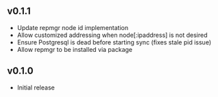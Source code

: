 ## v0.1.1
* Update repmgr node id implementation
* Allow customized addressing when node[:ipaddress] is not desired
* Ensure Postgresql is dead before starting sync (fixes stale pid issue)
* Allow repmgr to be installed via package

## v0.1.0
* Initial release
